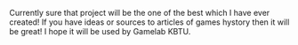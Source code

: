 Currently sure that project will be the one of the best which I have ever created! If you have ideas or sources to articles of games hystory then it will be great! I hope it will be used by Gamelab KBTU.
